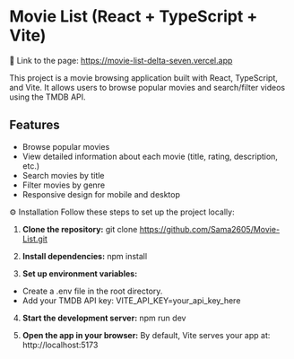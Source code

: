 # Movie List (React + TypeScript + Vite)

🔗 Link to the page: https://movie-list-delta-seven.vercel.app

This project is a movie browsing application built with React, TypeScript, and Vite. It allows users to browse popular movies and search/filter videos using the TMDB API.

## Features

- Browse popular movies
- View detailed information about each movie (title, rating, description, etc.)
- Search movies by title
- Filter movies by genre
- Responsive design for mobile and desktop

⚙️ Installation
Follow these steps to set up the project locally:

1. **Clone the repository:**
   git clone https://github.com/Sama2605/Movie-List.git

2. **Install dependencies:**
   npm install

3. **Set up environment variables:**

- Create a .env file in the root directory.
- Add your TMDB API key:
  VITE_API_KEY=your_api_key_here

4. **Start the development server:**
   npm run dev

5. **Open the app in your browser:**
   By default, Vite serves your app at: http://localhost:5173
